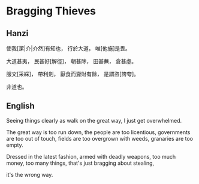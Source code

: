 # Bragging Thieves

## Hanzi

使我[潔|介|介然]有知也，
行於大道，
唯[他施]是畏。

大道甚夷，
民甚好[解徑]，
朝甚除，
田甚蕪，
倉甚虛。

服文[采綵]，
帶利劍，
厭食而齎財有餘，
是謂盜[誇夸]。

非道也。

## English

Seeing things clearly as
walk on the great way,
I just get overwhelmed.

The great way is too run down,
the people are too licentious,
governments are too out of touch,
fields are too overgrown with weeds,
granaries are too empty.

Dressed in the latest fashion,
armed with deadly weapons,
too much money, too many things,
that's just bragging about stealing,

it's the wrong way.

